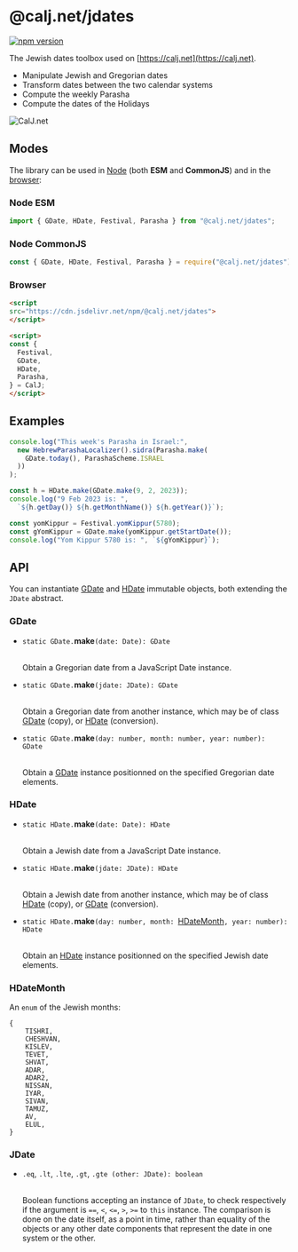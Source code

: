 # @calj.net/jdates
[![npm version](https://img.shields.io/badge/dynamic/json?logo=npm&url=https://registry.npmjs.org/-/package/@calj.net/jdates/dist-tags&label=npm&color=success&query=$.latest)](https://www.npmjs.com/package/@calj.net/jdates)

The Jewish dates toolbox used on [https://calj.net](https://calj.net).
- Manipulate Jewish and Gregorian dates
- Transform dates between the two calendar systems
- Compute the weekly Parasha
- Compute the dates of the Holidays

![CalJ.net](https://calj.net/img/title.jpg)

## Modes
The library can be used in [Node](https://www.npmjs.com/package/@calj.net/jdates) (both **ESM** and **CommonJS**) and in the [browser](https://cdn.jsdelivr.net/npm/@calj.net/jdates):

### Node ESM

~~~js
import { GDate, HDate, Festival, Parasha } from "@calj.net/jdates";
~~~

### Node CommonJS

~~~js
const { GDate, HDate, Festival, Parasha } = require("@calj.net/jdates");
~~~

### Browser

~~~html
<script
src="https://cdn.jsdelivr.net/npm/@calj.net/jdates">
</script>

<script>
const {
  Festival,
  GDate,
  HDate,
  Parasha,
} = CalJ;
</script>
~~~

## Examples

~~~js
console.log("This week's Parasha in Israel:",
  new HebrewParashaLocalizer().sidra(Parasha.make(
    GDate.today(), ParashaScheme.ISRAEL
  ))
);

const h = HDate.make(GDate.make(9, 2, 2023));
console.log("9 Feb 2023 is: ",
  `${h.getDay()} ${h.getMonthName()} ${h.getYear()}`);

const yomKippur = Festival.yomKippur(5780);
const gYomKippur = GDate.make(yomKippur.getStartDate());
console.log("Yom Kippur 5780 is: ", `${gYomKippur}`);
~~~

## API

You can instantiate [GDate](#GDate) and [HDate](#HDate) immutable objects, both extending the `JDate` abstract.

### GDate

* `static GDate.`**make**`(date: Date): GDate`

  \
  Obtain a Gregorian date from a JavaScript Date instance.


* `static GDate.`**make**`(jdate: JDate): GDate`

  \
  Obtain a Gregorian date from another instance, which may be of class [GDate](#GDate) (copy), or [HDate](#HDate) (conversion).


* `static GDate.`**make**`(day: number, month: number, year: number): GDate`

  \
  Obtain a [GDate](#GDate) instance positionned on the specified Gregorian date elements.

### HDate

* `static HDate.`**make**`(date: Date): HDate`

  \
  Obtain a Jewish date from a JavaScript Date instance.


* `static HDate.`**make**`(jdate: JDate): HDate`

  \
  Obtain a Jewish date from another instance, which may be of class [HDate](#HDate) (copy), or [GDate](#GDate) (conversion).


* `static HDate.`**make**`(day: number, month: `[HDateMonth](#HDateMonth)`, year: number): HDate`

  \
  Obtain an [HDate](#HDate) instance positionned on the specified Jewish date elements.

### HDateMonth

An `enum` of the Jewish months:

~~~
{
    TISHRI,
    CHESHVAN,
    KISLEV,
    TEVET,
    SHVAT,
    ADAR,
    ADAR2,
    NISSAN,
    IYAR,
    SIVAN,
    TAMUZ,
    AV,
    ELUL,
}
~~~

### JDate

 - `.eq`, `.lt`, `.lte`, `.gt`, `.gte (other: JDate): boolean`
 
    \
    Boolean functions accepting an instance of `JDate`, to check respectively
    if the argument is `==`, `<`, `<=`, `>`, `>=` to `this` instance.
    The comparison is done on the date itself, as a point in time, rather than
    equality of the objects or any other date components that represent the date
    in one system or the other.